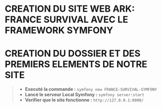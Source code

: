 # CREATION DU SITE WEB ARK: FRANCE SURVIVAL AVEC LE FRAMEWORK SYMFONY #

# CREATION DU DOSSIER ET DES PREMIERS ELEMENTS DE NOTRE SITE #
> - __Executé la commande :__ `symfony new FRANCE-SURVIVAL-SYMFONY`
> - __Lancé le serveur Local Symfony :__ `symfony server:start`
> - __Verifier que le site fonctionne :__ `http://127.0.0.1:8000/`

#